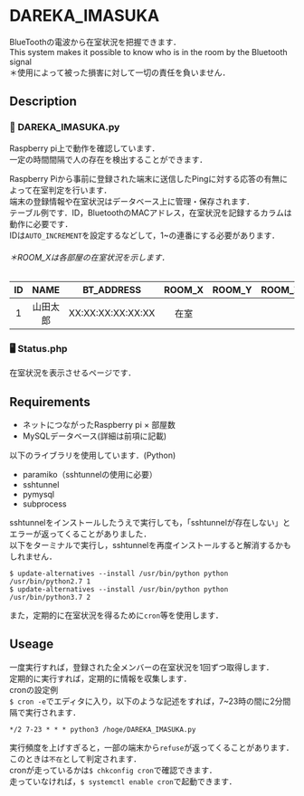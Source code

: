 # DAREKA_IMASUKA
BlueToothの電波から在室状況を把握できます．<br>
This system makes it possible to know who is in the room by the Bluetooth signal<br>
＊使用によって被った損害に対して一切の責任を負いません．

## Description
### 📶 DAREKA_IMASUKA.py
Raspberry pi上で動作を確認しています．<br>
一定の時間間隔で人の存在を検出することができます．<br>

Raspberry Piから事前に登録された端末に送信したPingに対する応答の有無によって在室判定を行います．<br>
端末の登録情報や在室状況はデータベース上に管理・保存されます．<br>
テーブル例です．ID，BluetoothのMACアドレス，在室状況を記録するカラムは動作に必要です．<br>
IDは`AUTO_INCREMENT`を設定するなどして，1~の連番にする必要があります．
###### ＊ROOM_Xは各部屋の在室状況を示します．
|ID|NAME|BT_ADDRESS|ROOM_X|ROOM_Y|ROOM_Z|
|:---:|:---:|:---:|:---:|:---:|:---:|
|1|山田太郎|XX:XX:XX:XX:XX:XX|在室|  |  |

### 🖥️ Status.php
在室状況を表示させるページです．

## Requirements
* ネットにつながったRaspberry pi × 部屋数
* MySQLデータベース(詳細は前項に記載)

以下のライブラリを使用しています．(Python)
* paramiko（sshtunnelの使用に必要）
* sshtunnel
* pymysql
* subprocess

sshtunnelをインストールしたうえで実行しても，「sshtunnelが存在しない」とエラーが返ってくることがありました．<br>
以下をターミナルで実行し，sshtunnelを再度インストールすると解消するかもしれません．
```
$ update-alternatives --install /usr/bin/python python /usr/bin/python2.7 1
$ update-alternatives --install /usr/bin/python python /usr/bin/python3.7 2
```

また，定期的に在室状況を得るために`cron`等を使用します．

## Useage
一度実行すれば，登録された全メンバーの在室状況を1回ずつ取得します．<br>
定期的に実行すれば，定期的に情報を収集します．<br>
cronの設定例<br>
`$ cron -e`でエディタに入り，以下のような記述をすれば，7~23時の間に2分間隔で実行されます．<br>
```
*/2 7-23 * * * python3 /hoge/DAREKA_IMASUKA.py
```
実行頻度を上げすぎると，一部の端末から`refuse`が返ってくることがあります．このときは`不在`として判定されます．<br>
cronが走っているかは`$ chkconfig cron`で確認できます．<br>
走っていなければ，`$ systemctl enable cron`で起動できます．
